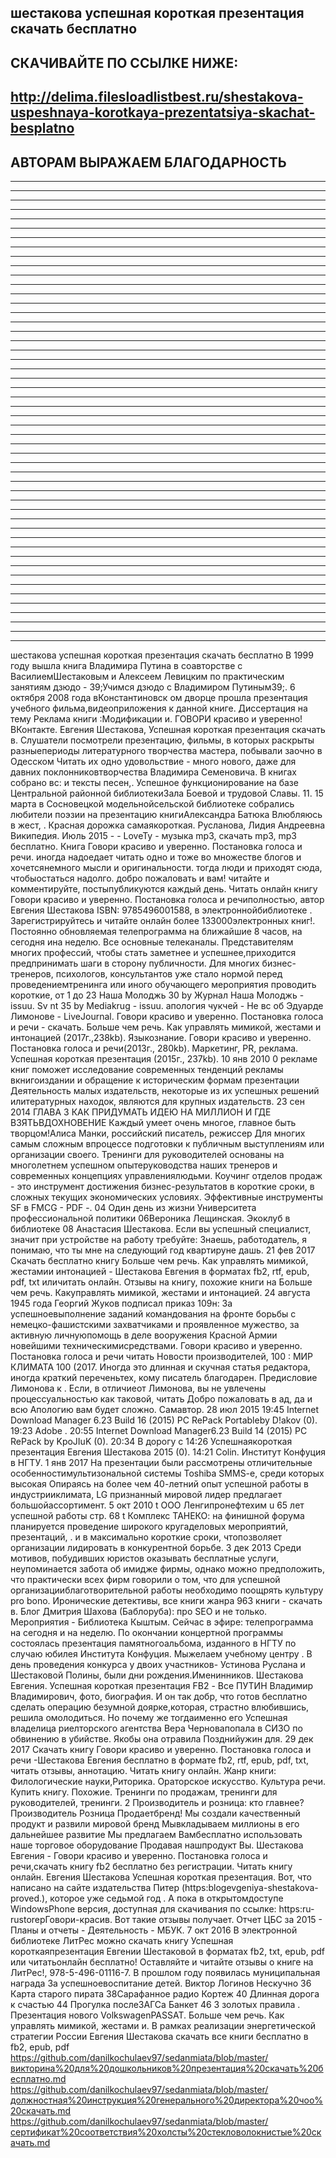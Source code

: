 шестакова успешная короткая презентация скачать бесплатно
--------------------------------------------------
СКАЧИВАЙТЕ ПО ССЫЛКЕ НИЖЕ:
--------------------------------------------------
http://delima.filesloadlistbest.ru/shestakova-uspeshnaya-korotkaya-prezentatsiya-skachat-besplatno
--------------------------------------------------
АВТОРАМ ВЫРАЖАЕМ БЛАГОДАРНОСТЬ
--------------------------------------------------
--------------------------------------------------
--------------------------------------------------
--------------------------------------------------
--------------------------------------------------
--------------------------------------------------
--------------------------------------------------
--------------------------------------------------
--------------------------------------------------
--------------------------------------------------
--------------------------------------------------
--------------------------------------------------
--------------------------------------------------
--------------------------------------------------
--------------------------------------------------
--------------------------------------------------
--------------------------------------------------
--------------------------------------------------
--------------------------------------------------
--------------------------------------------------
--------------------------------------------------
--------------------------------------------------
--------------------------------------------------
--------------------------------------------------
--------------------------------------------------
--------------------------------------------------
--------------------------------------------------
--------------------------------------------------
--------------------------------------------------
--------------------------------------------------
--------------------------------------------------
--------------------------------------------------
--------------------------------------------------
--------------------------------------------------
--------------------------------------------------
--------------------------------------------------
--------------------------------------------------
--------------------------------------------------
--------------------------------------------------
--------------------------------------------------
--------------------------------------------------
--------------------------------------------------
--------------------------------------------------
--------------------------------------------------
--------------------------------------------------
--------------------------------------------------
--------------------------------------------------
--------------------------------------------------
--------------------------------------------------
--------------------------------------------------
--------------------------------------------------
шестакова успешная короткая презентация скачать бесплатно В 1999 году вышла книга Владимира Путина в соавторстве с ВасилиемШестаковым и Алексеем Левицким по практическим занятиям дзюдо - 39;Учимся дзюдо с Владимиром Путиным39;. 6 октября 2008 года вКонстантиновск ом дворце прошла презентация учебного фильма,видеоприложения к данной книге. Диссертация на тему Реклама книги :Модификации и. ГОВОРИ красиво и уверенно!  ВКонтакте. Евгения Шестакова, Успешная короткая презентация  скачать в. Слушатели посмотрели презентацию, фильмы, в которых раскрыты разныепериоды литературного творчества мастера, побывали заочно в Одесском Читать их одно удовольствие - много нового, даже для давних поклонниковтворчества Владимира Семеновича. В книгах собрано вс: и тексты песен,. Успешное функционирование на базе Центральной районной библиотекиЗала Боевой и трудовой Славы. 11.  15 марта в Сосновецкой модельнойсельской библиотеке собрались любители поэзии на презентацию книгиАлександра Батюка Влюбляюсь в жест, . Красная дорожка  самаякороткая. Русланова, Лидия Андреевна  Википедия. Июль 2015 - - LoveTy - музыка mp3, скачать mp3, mp3 бесплатно. Книга Говори красиво и уверенно. Постановка голоса и речи. иногда надоедает читать одно и тоже во множестве блогов и хочетсянемного мысли и оригинальности. тогда люди и приходят сюда, чтобыостаться надолго. добро пожаловать и вам! читайте и комментируйте, постыпубликуются каждый день. Читать онлайн книгу Говори красиво и уверенно. Постановка голоса и речиполностью, автор Евгения Шестакова ISBN: 9785496001588, в электроннойбиблиотеке . Зарегистрируйтесь и читайте онлайн более 133000электронных книг!. Постоянно обновляемая телепрограмма на ближайшие 8 часов, на сегодня ина неделю. Все основные телеканалы. Представителям многих профессий, чтобы стать заметнее и успешнее,приходится предпринимать шаги в сторону публичности. Для многих бизнес-тренеров, психологов, консультантов уже стало нормой перед проведениемтренинга или иного обучающего мероприятия проводить короткие, от 1 до 23
Наша Молоджь 30 by Журнал Наша Молоджь - issuu. Sv nt 35 by Mediakrug - issuu. апология чукчей - Не вс об Эдуарде Лимонове - LiveJournal. Говори красиво и уверенно. Постановка голоса и речи - скачать. Больше чем речь. Как управлять мимикой, жестами и интонацией (2017г.,238kb). Языкознание. Говори красиво и уверенно. Постановка голоса и речи(2013г., 280kb). Маркетинг, PR, реклама. Успешная короткая презентация (2015г., 237kb). 10 янв 2010  0 рекламе книг поможет исследование современных тенденций рекламы вкнигоиздании и обращение к историческим формам презентации Деятельность малых издательств, некоторые из их успешных решений илитературных находок, являются для крупных издательств. 23 сен 2014  ГЛАВА 3 КАК ПРИДУМАТЬ ИДЕЮ НА МИЛЛИОН И ГДЕ ВЗЯТЬВДОХНОВЕНИЕ Каждый умеет очень многое, главное  быть творцом!Алиса Манки, российский писатель, режиссер Для многих самым сложным впроцессе подготовки к публичным выступлениям или организации своего. Тренинги для руководителей основаны на многолетнем успешном опытеруководства наших тренеров и современных концепциях управлениялюдьми.  Коучинг отделов продаж - это инструмент достижения бизнес-результатов в короткие сроки, в сложных текущих экономических условиях. Эффективные инструменты SF в FMCG - PDF -. 04 Один день из жизни Университета профессиональной политики 06Вероника Лещинская. Экоклуб в библиотеке 08 Анастасия Шестакова. Если вы успешный специалист, значит при устройстве на работу требуйте: Знаешь, работодатель, я понимаю, что ты мне на следующий год квартируне дашь. 21 фев 2017  Скачать бесплатно книгу Больше чем речь. Как управлять мимикой, жестамии интонацией - Шестакова Евгения в форматах fb2, rtf, epub, pdf, txt иличитать онлайн. Отзывы на книгу, похожие книги на Больше чем речь. Какуправлять мимикой, жестами и интонацией. 24 августа 1945 года Георгий Жуков подписал приказ  109н: За успешноевыполнение заданий командования на фронте борьбы с немецко-фашистскими захватчиками и проявленное мужество, за активную личнуюпомощь в деле вооружения Красной Армии новейшими техническимисредствами. Говори красиво и уверенно. Постановка голоса и речи читать
Новости производителей, 100 : МИР КЛИМАТА 100 (2017. Иногда это длинная и скучная статья редактора, иногда  краткий переченьтех, кому писатель благодарен. Предисловие Лимонова к . Если, в отличиеот Лимонова, вы не увлечены процессуальностью как таковой, читать Добро пожаловать в ад, да и всю Апологию вам будет сложно. Самавтор. 28 июл 2015  19:45 Internet Download Manager 6.23 Build 16 (2015) PC  RePack  Portableby D!akov (0). 19:23 Adobe . 20:55 Internet Download Manager6.23 Build 14 (2015) PC  RePack by KpoJIuK (0). 20:34 В дорогу с  14:26 Успешнаякороткая презентация  Евгения Шестакова  2015 (0). 14:21 Colin. Институт Конфуция в НГТУ. 1 янв 2017  На презентации были рассмотрены отличительные особенностимультизональной системы Toshiba SMMS-e, среди которых высокая Опираясь на более чем 40-летний опыт успешной работы в индустрииклимата, LG  признанный мировой лидер  предлагает большойассортимент. 5 окт 2010  t ООО Ленгипронефтехим u 65 лет успешной работы стр. 68 t Комплекс ТАНЕКО: на финишной  форума планируется проведение широкого кругаделовых мероприятий, презентаций, . и в максимально короткие сроки, чтопозволяет организации лидировать в конкурентной борьбе. 3 дек 2013  Среди мотивов, побудивших юристов оказывать бесплатные услуги, неупоминается забота об имидже фирмы, однако можно предположить, что практически всех фирм говорили о том, что для успешной организацииблаготворительной работы необходимо поощрять культуру pro bono. Иронические детективы, все книги жанра  963 книги - скачать в. Блог Дмитрия Шахова (Баблоруба): про SEO и не только. Мероприятия - Библиотека Кыштым. Сейчас в эфире: телепрограмма на сегодня и на неделю. По окончании концертной программы состоялась презентация памятногоальбома, изданного в НГТУ по случаю юбилея Института Конфуция. Мыжелаем учебному центру . В день проведения конкурса у двоих участников- Устинова Руслана и Шестаковой Полины, были дни рождения.Именинников. Шестакова Евгения. Успешная короткая презентация FB2 - Все
ПУТИН Владимир Владимирович, фото, биография. И он так добр, что готов бесплатно сделать операцию безумной доярке,которая, страстно влюбившись, решила омолодиться. Но почему же тогдаименно его  Успешная владелица риелторского агентства Вера Черновапопала в СИЗО по обвинению в убийстве. Якобы она отравила Позднийужин для. 29 дек 2017  Скачать книгу Говори красиво и уверенно. Постановка голоса и речи -Шестакова Евгения бесплатно в формате fb2, rtf, epub, pdf, txt, читать отзывы, аннотацию. Читать книгу онлайн. Жанр книги: Филологические науки,Риторика. Ораторское искусство. Культура речи. Купить книгу. Похожие. Тренинги по продажам, тренинги для руководителей, тренинги. 2 Производитель и розница: кто главнее? Производитель Розница Продаетбренд! Мы создали качественный продукт и развили мировой бренд Мывкладываем миллионы в его дальнейшее развитие Мы предлагаем Вамбесплатно использовать наше торговое оборудование Продавая нашпродукт Вы. Шестакова Евгения - Говори красиво и уверенно. Постановка голоса и речи,скачать книгу fb2 бесплатно без регистрации. Читать книгу онлайн. Евгения Шестакова Успешная короткая презентация. Вот, что написано на сайте издательства Питер (https:blogevgeniya-shestakova-proved.), которое уже седьмой год . А пока в открытомдоступе WindowsPhone версия, доступная для скачивания по ссылке: https:ru-rustorepГовори-красив. Вот такие отзывы получает. Отчет ЦБС за 2015 - Планы и отчеты - Деятельность - МБУК. 7 окт 2016  В электронной библиотеке ЛитРес можно скачать книгу Успешная короткаяпрезентация Евгении Шестаковой в форматах fb2, txt, epub, pdf или читатьонлайн бесплатно! Оставляйте и читайте отзывы о книге на ЛитРес!, 978-5-496-01116-7. В прошлом году появилась муниципальная награда За успешноевоспитание детей.  Виктор Логинов Нескучно 36 Карта старого пирата 38Сарафанное радио Кортеж 40 Длинная дорога к счастью 44 Прогулка послеЗАГСа Банкет 46 3 золотых правила . Презентация нового VolkswagenPASSAT. Больше чем речь. Как управлять мимикой, жестами и. В рамках реализации энергетической стратегии России
Евгения Шестакова  скачать все книги бесплатно в fb2, epub, pdf
https://github.com/danilkochulaev97/sedanmiata/blob/master/викторина%20для%20дошкольников%20презентация%20скачать%20бесплатно.md
https://github.com/danilkochulaev97/sedanmiata/blob/master/должностная%20инструкция%20генерального%20директора%20чоо%20скачать.md
https://github.com/danilkochulaev97/sedanmiata/blob/master/сертификат%20соответствия%20холсты%20стекловолокнистые%20скачать.md